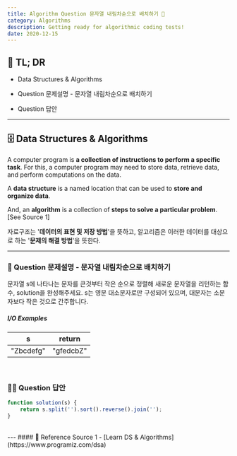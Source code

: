 ```yaml
---
title: Algorithm Question 문자열 내림차순으로 배치하기 🧬
category: Algorithms
description: Getting ready for algorithmic coding tests!
date: 2020-12-15
---
```


## 🤦 TL; DR

- Data Structures & Algorithms

- Question 문제설명 - 문자열 내림차순으로 배치하기

- Question 답안

---

## 🗄️ Data Structures & Algorithms

A computer program is **a collection of instructions to perform a specific task**. For this, a computer program may need to store data, retrieve data, and perform computations on the data.

A **data structure** is a named location that can be used to **store and organize data**. 

And, an **algorithm** is a collection of **steps to solve a particular problem**. \[See Source 1]

자료구조는 '**데이터의 표현 및 저장 방법**'을 뜻하고, 알고리즘은 이러한 데이터를 대상으로 하는 '**문제의 해결 방법**'을 뜻한다.

---

### 👀 Question 문제설명 - 문자열 내림차순으로 배치하기

문자열 s에 나타나는 문자를 큰것부터 작은 순으로 정렬해 새로운 문자열을 리턴하는 함수, solution을 완성해주세요.
s는 영문 대소문자로만 구성되어 있으며, 대문자는 소문자보다 작은 것으로 간주합니다.

##### I/O Examples

| s         | return    |
| :---------: | :---------: |
| "Zbcdefg" | "gfedcbZ" |

<br>

### 👨‍💻 Question 답안

```javascript
function solution(s) {
    return s.split('').sort().reverse().join('');
}
```
<br>
---
#### 🔗 Reference
Source 1 - [Learn DS & Algorithms](https://www.programiz.com/dsa)